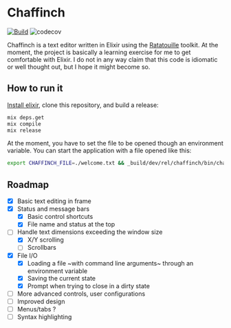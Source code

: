 # Chaffinch

[![Build](https://circleci.com/gh/a-bruhn/chaffinch.svg?style=svg&circle-token)](https://app.circleci.com/pipelines/github/a-bruhn/chaffinch?branch=master&filter=all)
![codecov](https://codecov.io/gh/a-bruhn/chaffinch/branch/master/graph/badge.svg)

Chaffinch is a text editor written in Elixir using the [Ratatouille](https://github.com/ndreynolds/ratatouille) toolkit.
At the moment, the project is basically a learning exercise for me to get comfortable with Elixir.
I do not in any way claim that this code is idiomatic or well thought out, but I hope it might become so.

## How to run it

[Install elixir](https://elixir-lang.org/install.html), clone this repository, and build a release:

```bash
mix deps.get
mix compile
mix release
```

At the moment, you have to set the file to be opened though an environment variable. You can start the application with a file opened like this:

```bash
export CHAFFINCH_FILE=./welcome.txt && _build/dev/rel/chaffinch/bin/chaffinch start
```

## Roadmap

- [x] Basic text editing in frame
- [x] Status and message bars
  - [x] Basic control shortcuts
  - [x] File name and status at the top
- [ ] Handle text dimensions exceeding the window size
  - [x] X/Y scrolling
  - [ ] Scrollbars
- [x] File I/O
  - [x] Loading a file ~with command line arguments~ through an environment variable
  - [x] Saving the current state
  - [x] Prompt when trying to close in a dirty state
- [ ] More advanced controls, user configurations
- [ ] Improved design
- [ ] Menus/tabs ?
- [ ] Syntax highlighting
